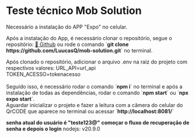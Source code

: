 # Teste técnico Mob Solution

<p align="flex-start">Necessário a instalação do APP "Expo" no celular.</p>
<p align="flex-start">
Após a instalação do App, é necessário clonar o repositório, segue o repositório: <a href="https://github.com/LuucasQ/mob-solution/">🔗 Github</a> ou rode o comando `<strong>git clone https://github.com/LuucasQ/mob-solution.git</strong>` no terminal.
</p>

<p align="flex-start">
Após clonado o repositório, adicionar o arquivo .env na raiz do projeto com respectivos valores:
URL_API=url_api
<br />
TOKEN_ACESSO=tokenacesso
<br />
<br />
Seguido isso, é necessário rodar o comando `<strong>npm i</strong>` no terminal e após a instalação de todas as dependências, rodar o comando `<strong>npm start</strong>` ou `<strong>npx expo start</strong>`.
<br />
Aguardar inicializar o projeto e fazer a leitura com a câmera do celular do QrCODE que aparece no terminal ou acessar `<strong>http://localhost:8081/</strong>`
</p>


<p align="flex-start">
<strong>senha atual do usuário é "teste123@"</strong>
<strong>começar o fluxo de recuperação de senha e depois o login</strong>
nodejs: v20.9.0
</p>
